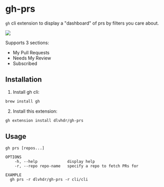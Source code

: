 # gh-prs

`gh` cli extension to display a "dashboard" of prs by filters you care about.

<img src="https://raw.githubusercontent.com/dlvhdr/gh-prs/main/demo.gif" />

Supports 3 sections:
* My Pull Requests
* Needs My Review
* Subscribed

## Installation

1. Install gh cli:

```sh
brew install gh
```

2. Install this extension:

```sh
gh extension install dlvhdr/gh-prs
```

## Usage

```
gh prs [repos...]

OPTIONS
    -h, --help             display help
    -r, --repo repo-name   specify a repo to fetch PRs for

EXAMPLE
  gh prs -r dlvhdr/gh-prs -r cli/cli
```
